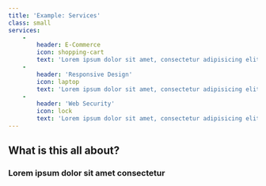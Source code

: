 ```yaml
---
title: 'Example: Services'
class: small
services:
    -
        header: E-Commerce
        icon: shopping-cart
        text: 'Lorem ipsum dolor sit amet, consectetur adipisicing elit. Minima maxime quam architecto quo inventore harum ex magni, dicta impedit.'
    -
        header: 'Responsive Design'
        icon: laptop
        text: 'Lorem ipsum dolor sit amet, consectetur adipisicing elit. Minima maxime quam architecto quo inventore harum ex magni, dicta impedit.'
    -
        header: 'Web Security'
        icon: lock
        text: 'Lorem ipsum dolor sit amet, consectetur adipisicing elit. Minima maxime quam architecto quo inventore harum ex magni, dicta impedit.'
---
```


## What is this all about?
### Lorem ipsum dolor sit amet consectetur
